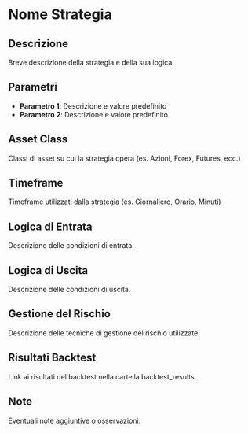 # Nome Strategia

## Descrizione
Breve descrizione della strategia e della sua logica.

## Parametri
- **Parametro 1**: Descrizione e valore predefinito
- **Parametro 2**: Descrizione e valore predefinito

## Asset Class
Classi di asset su cui la strategia opera (es. Azioni, Forex, Futures, ecc.)

## Timeframe
Timeframe utilizzati dalla strategia (es. Giornaliero, Orario, Minuti)

## Logica di Entrata
Descrizione delle condizioni di entrata.

## Logica di Uscita
Descrizione delle condizioni di uscita.

## Gestione del Rischio
Descrizione delle tecniche di gestione del rischio utilizzate.

## Risultati Backtest
Link ai risultati del backtest nella cartella backtest_results.

## Note
Eventuali note aggiuntive o osservazioni.
